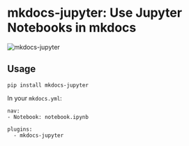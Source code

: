 # mkdocs-jupyter: Use Jupyter Notebooks in mkdocs

![mkdocs-jupyter](https://raw.githubusercontent.com/danielfrg/mkdocs-jupyter/master/screenshot.png)

## Usage

```
pip install mkdocs-jupyter
```

In your `mkdocs.yml`:

```
nav:
- Notebook: notebook.ipynb

plugins:
  - mkdocs-jupyter
```
